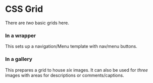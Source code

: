 # CSS Grid

There are *two* basic grids here.

### In a wrapper

This sets up a navigation/Menu template with nav/menu buttons.

### In a gallery

This prepares a grid to house *six* images.  It can also be used for *three* images with areas for descriptions or comments/captions.
